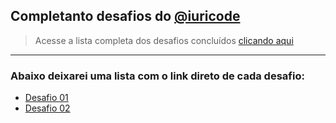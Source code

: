 ## Completanto desafios do <a href="https://github.com/iuricode">@iuricode</a>

> Acesse a lista completa dos desafios concluídos <a href="https://viniciuscosmome.github.io/iuri_code_desafios" target="_blank">clicando aqui</a>

---

### Abaixo deixarei uma lista com o link direto de cada desafio:

* <a href="https://viniciuscosmome.github.io/iuri_code_desafios/desafios/desafio_01/">Desafio 01</a>
* <a href="https://viniciuscosmome.github.io/iuri_code_desafios/desafios/desafio_02/">Desafio 02</a>